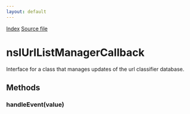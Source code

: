 ```yaml
---
layout: default
---
```

<div id='links'><a href="../index.html">Index</a>
<a href="http://dxr.mozilla.org/mozilla-central/source/toolkit/components/url-classifier/nsIUrlListManager.idl">Source file</a>
</div>

# nsIUrlListManagerCallback #
  
Interface for a class that manages updates of the url classifier database.  
  

## Methods ##

### handleEvent(value) ###
